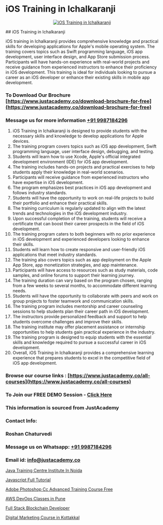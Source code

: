 # iOS Training in Ichalkaranji

<p align="center">
  <a href="https://justacademy.co/course-detail/ios-training">
    <img src="https://justacademy.co/storage2/course_image/1676636008_course_image.webp" alt="iOS Training in Ichalkaranji">
  </a>
</p>
## iOS Training in Ichalkaranji

iOS training in Ichalkaranji provides comprehensive knowledge and practical skills for developing applications for Apple's mobile operating system. The training covers topics such as Swift programming language, iOS app development, user interface design, and App Store submission process. Participants will have hands-on experience with real-world projects and receive guidance from experienced instructors to enhance their proficiency in iOS development. This training is ideal for individuals looking to pursue a career as an iOS developer or enhance their existing skills in mobile app development.
### To Download Our Brochure [https://www.justacademy.co/download-brochure-for-free](https://www.justacademy.co/download-brochure-for-free)
### Message us for more information [+91 9987184296](https://api.whatsapp.com/send?phone=919987184296)
1) iOS Training in Ichalkaranji is designed to provide students with the necessary skills and knowledge to develop applications for Apple devices.
2) The training program covers topics such as iOS app development, Swift programming language, user interface design, debugging, and testing.
3) Students will learn how to use Xcode, Apple's official integrated development environment (IDE) for iOS app development.
4) The training includes hands-on projects and practical exercises to help students apply their knowledge in real-world scenarios.
5) Participants will receive guidance from experienced instructors who have expertise in iOS development.
6) The program emphasizes best practices in iOS app development and follows industry standards.
7) Students will have the opportunity to work on real-life projects to build their portfolio and enhance their practical skills.
8) The training curriculum is regularly updated to align with the latest trends and technologies in the iOS development industry.
9) Upon successful completion of the training, students will receive a certificate that can boost their career prospects in the field of iOS development.
10) The training program caters to both beginners with no prior experience in iOS development and experienced developers looking to enhance their skills.
11) Students will learn how to create responsive and user-friendly iOS applications that meet industry standards.
12) The training also covers topics such as app deployment on the Apple App Store, app monetization strategies, and app maintenance.
13) Participants will have access to resources such as study materials, code samples, and online forums to support their learning journey.
14) The training duration can vary based on the program chosen, ranging from a few weeks to several months, to accommodate different learning needs.
15) Students will have the opportunity to collaborate with peers and work on group projects to foster teamwork and communication skills.
16) The training program includes mentorship and career counseling sessions to help students plan their career path in iOS development.
17) The instructors provide personalized feedback and support to help students overcome challenges and improve their skills.
18) The training institute may offer placement assistance or internship opportunities to help students gain practical experience in the industry.
19) The training program is designed to equip students with the essential skills and knowledge required to pursue a successful career in iOS development.
20) Overall, iOS Training in Ichalkaranji provides a comprehensive learning experience that prepares students to excel in the competitive field of iOS app development.

### Browse our course links : [https://www.justacademy.co/all-courses](https://www.justacademy.co/all-courses) 
### To Join our FREE DEMO Session - [Click Here](https://www.justacademy.co/register-for-course-demo)


### This information is sourced from JustAcademy
### Contact Info:
### Roshan Chaturvedi
### Message us on Whatsapp: [+91 9987184296](https://api.whatsapp.com/send?phone=919987184296)
### Email id: [info@justacademy.co](mailto:info@justacademy.co)
                
[Java Training Centre Institute In Noida](https://www.linkedin.com/pulse/java-training-centre-institute-noida-justacademy-beangaluru-zhpgc?trackingId=AJOKJLtcY%2BZa2vrOKUIoyQ%3D%3D&lipi=urn%3Ali%3Apage%3Ad_flagship3_company_admin%3BV%2FJdwEmZTiK5hNIeM20IVA%3D%3D)

[Javascript Full Tutorial](https://www.linkedin.com/pulse/javascript-full-tutorial-justacademy-pune-53jfc?trackingId=xjinrEUHWnnAD8KhtrX%2FBA%3D%3D&lipi=urn%3Ali%3Apage%3Ad_flagship3_company_admin%3BRZJmynVWQvykIoY%2BYzCMXQ%3D%3D)

[Adobe Photoshop Cc Advanced Training Course Free](https://medium.com/@AkashSingh2052/adobe-photoshop-cc-advanced-training-course-free-cd2a2a4a8f75)

[AWS DevOps Classes in Pune](https://medium.com/@prempja40/aws-devops-classes-in-pune-c82166508edc)

[Full Stack Blockchain Developer](https://justacademyin.github.io/justacademy/full-stack-blockchain-developer)

[Digital Marketing Course in Kottakkal](https://justacademyin.github.io/justacademy/digital-marketing-course-in-kottakkal)

